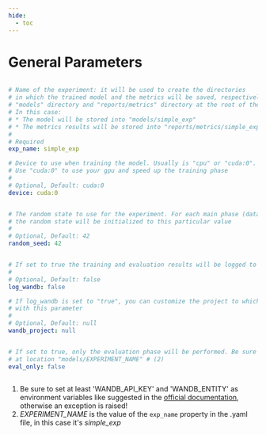 ```yaml
---
hide:
  - toc
---
```


# General Parameters

```yaml title="General parameters"

# Name of the experiment: it will be used to create the directories
# in which the trained model and the metrics will be saved, respectively in
# "models" directory and "reports/metrics" directory at the root of the repository.
# In this case:
# * The model will be stored into "models/simple_exp"
# * The metrics results will be stored into "reports/metrics/simple_exp"
#
# Required
exp_name: simple_exp

# Device to use when training the model. Usually is "cpu" or "cuda:0".
# Use "cuda:0" to use your gpu and speed up the training phase
#
# Optional, Default: cuda:0
device: cuda:0


# The random state to use for the experiment. For each main phase (data/model/eval),
# the random state will be initialized to this particular value
#
# Optional, Default: 42
random_seed: 42


# If set to true the training and evaluation results will be logged to wandb # (1)
#
# Optional, Default: false
log_wandb: false

# If log_wandb is set to "true", you can customize the project to which the run will be logged
# with this parameter
#
# Optional, Default: null
wandb_project: null


# If set to true, only the evaluation phase will be performed. Be sure that the model exists
# at location "models/EXPERIMENT_NAME" # (2)
eval_only: false



```

1. Be sure to set at least 'WANDB_API_KEY' and 'WANDB_ENTITY' as environment variables like suggested in the [official
   documentation](https://docs.wandb.ai/guides/track/environment-variables#optional-environment-variables),
   otherwise an exception is raised!
2. *EXPERIMENT_NAME* is the value of the `exp_name` property in the .yaml file, in this case it's *simple_exp*
